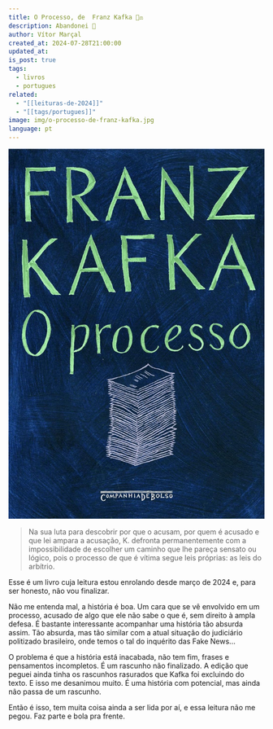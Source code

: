 ```yaml
---
title: O Processo, de  Franz Kafka 👨‍⚖️
description: Abandonei 🫣
author: Vítor Marçal
created_at: 2024-07-28T21:00:00
updated_at: 
is_post: true
tags:
  - livros
  - portugues
related:
  - "[[leituras-de-2024]]"
  - "[[tags/portugues]]"
image: img/o-processo-de-franz-kafka.jpg
language: pt
---
```


![o-processo-de-franz-kafka](img/o-processo-de-franz-kafka.jpg)

> Na sua luta para descobrir por que o acusam, por quem é acusado e que lei ampara a acusação, K. defronta permanentemente com a impossibilidade de escolher um caminho que lhe pareça sensato ou lógico, pois o processo de que é vítima segue leis próprias: as leis do arbítrio.

Esse é um livro cuja leitura estou enrolando desde março de 2024 e, para ser honesto, não vou finalizar.

Não me entenda mal, a história é boa. Um cara que se vê envolvido em um processo, acusado de algo que ele não sabe o que é, sem direito à ampla defesa. É bastante interessante acompanhar uma história tão absurda assim. Tão absurda, mas tão similar com a atual situação do judiciário politizado brasileiro, onde temos o tal do inquérito das Fake News...

O problema é que a história está inacabada, não tem fim, frases e pensamentos incompletos. É um rascunho não finalizado. A edição que peguei ainda tinha os rascunhos rasurados que Kafka foi excluindo do texto. E isso me desanimou muito. É uma história com potencial, mas ainda não passa de um rascunho.

Então é isso, tem muita coisa ainda a ser lida por aí, e essa leitura não me pegou. Faz parte e bola pra frente.